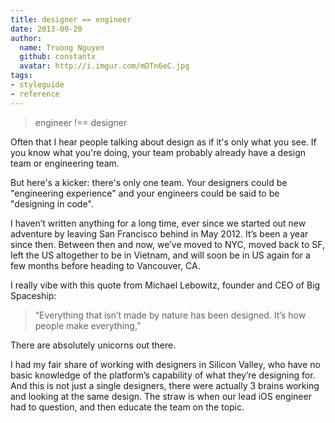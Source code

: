 ```yaml
---
title: designer == engineer
date: 2013-09-20
author:
  name: Truong Nguyen
  github: constantx
  avatar: http://i.imgur.com/mDTn6eC.jpg
tags:
- styleguide
- reference
---
```


> engineer !== designer

Often that I hear people talking about design as if it's only what you see. If you know what you're doing, your team probably already have a design team or engineering team.

But here's a kicker: there's only one team. Your designers could be "engineering experience" and your engineers could be said to be "designing in code".

I haven’t written anything for a long time, ever since we started out new adventure by leaving San Francisco behind in May 2012. It’s been a year since then. Between then and now, we’ve moved to NYC, moved back to SF, left the US altogether to be in Vietnam, and will soon be in US again for a few months before heading to Vancouver, CA.

I really vibe with this quote from Michael Lebowitz, founder and CEO of Big Spaceship:

> “Everything that isn’t made by nature has been designed. It’s how people make everything,”

There are absolutely unicorns out there.

I had my fair share of working with designers in Silicon Valley, who have no basic knowledge of the platform’s capability of what they’re designing for. And this is not just a single designers, there were actually 3 brains working and looking at the same design. The straw is when our lead iOS engineer had to question, and then educate the team on the topic.
